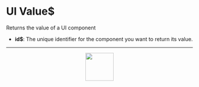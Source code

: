 # UI Value&dollar;
Returns the value of a UI component
- **id&dollar;**: The unique identifier for the component you want to return its value.
---
<p align="center"><img valign="middle" width="76px" src="https://drive.google.com/uc?export=view&id=1c2KO0LJpvMS9X9CAGV6dOfciR7OWhdKA" /></p>